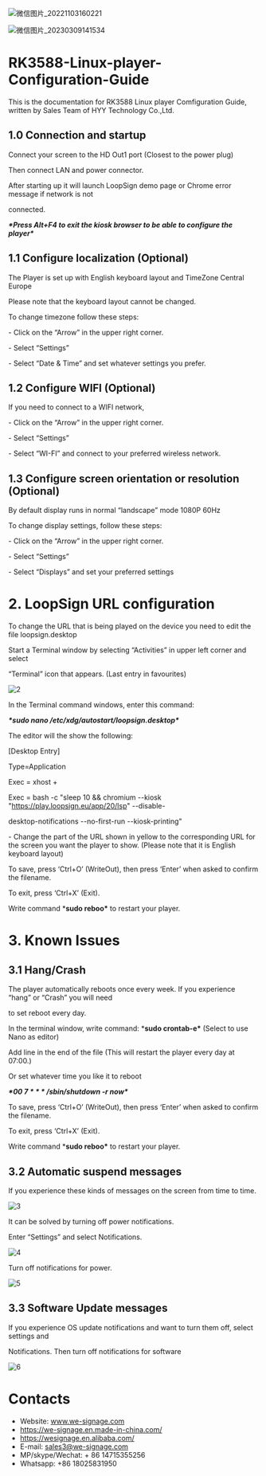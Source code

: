 
![微信图片_20221103160221](https://user-images.githubusercontent.com/126669652/223946340-58c03f79-96c5-4c99-8153-7fc4c833e58b.png)

![微信图片_20230309141534](https://user-images.githubusercontent.com/126669652/223946312-d22219d4-ced1-419a-aa24-c8bc23ecb2a6.png)

# RK3588-Linux-player-Configuration-Guide

This is the documentation for RK3588 Linux player Comfiguration Guide, written by Sales Team of HYY Technology Co.,Ltd.

## **1.0 Connection and startup**

Connect your screen to the HD Out1 port (Closest to the power plug) 

Then connect LAN and power connector. 

 

After starting up it will launch LoopSign demo page or Chrome error message if network is not 

connected.

***\*Press Alt+F4 to exit the kiosk browser to be able to configure the player\****

## **1.1 Configure localization (Optional)**

The Player is set up with English keyboard layout and TimeZone Central Europe 

Please note that the keyboard layout cannot be changed. 

 

To change timezone follow these steps:

\- Click on the “Arrow” in the upper right corner. 

\- Select “Settings”

\- Select “Date & Time” and set whatever settings you prefer.

## **1.2 Configure WIFI (Optional)**

If you need to connect to a WIFI network, 

 

\- Click on the “Arrow” in the upper right corner. 

\- Select “Settings”

\- Select “WI-FI” and connect to your preferred wireless network.

## **1.3** **Configure** **screen orientation or resolution (Optional)**

By default display runs in normal “landscape” mode 1080P 60Hz 

To change display settings, follow these steps:

 

\- Click on the “Arrow” in the upper right corner. 

\- Select “Settings”

\- Select “Displays” and set your preferred settings

 

# **2. LoopSign URL configuration**

To change the URL that is being played on the device you need to edit the file loopsign.desktop 

 

Start a Terminal window by selecting “Activities” in upper left corner and select 

“Terminal” icon that appears. (Last entry in favourites) 

![2](https://user-images.githubusercontent.com/126669652/223941655-bd1a5879-dc68-448f-b292-26f3bbc04fa9.png)

In the Terminal command windows, enter this command: 

***\*sudo nano /etc/xdg/autostart/loopsign.desktop\****

The editor will the show the following: 

[Desktop Entry]

Type=Application 

Exec = xhost +

Exec = bash -c "sleep 10 && chromium --kiosk "https://play.loopsign.eu/app/20/lsp" --disable- 

desktop-notifications --no-first-run --kiosk-printing"

 

\- Change the part of the URL shown in yellow to the corresponding URL for the screen you want the player to show. (Please note that it is English keyboard layout)

 

To save, press ‘Ctrl+O’ (WriteOut), then press ‘Enter’ when asked to confirm the filename. 

To exit, press ‘Ctrl+X’ (Exit). 

 

Write command ***sudo reboo\*** to restart your player.

 

 

# **3. Known Issues**

## **3.1 Hang/Crash**

The player automatically reboots once every week. If you experience “hang” or “Crash” you will need 

to set reboot every day.

 

In the terminal window, write command: ***sudo crontab-e\*** (Select to use Nano as editor) 

Add line in the end of the file (This will restart the player every day at 07:00.)

Or set whatever time you like it to reboot 

 

***\*00 7 \* \* \* /sbin/shutdown -r now\****

 

To save, press ‘Ctrl+O’ (WriteOut), then press ‘Enter’ when asked to confirm the filename. 

To exit, press ‘Ctrl+X’ (Exit). 

 

Write command ***sudo reboo\*** to restart your player.

 

## **3.2 Automatic suspend messages**

If you experience these kinds of messages on the screen from time to time.

 
![3](https://user-images.githubusercontent.com/126669652/223941798-2e2c5efd-b87d-40ec-887f-1aaa0ee03b53.png)


 

It can be solved by turning off power notifications. 

Enter “Settings” and select Notifications.

 

![4](https://user-images.githubusercontent.com/126669652/223941865-5deb9186-0df8-4409-a80d-69290a459c5c.png)

 

Turn off notifications for power.


![5](https://user-images.githubusercontent.com/126669652/223941912-3a7152a4-a8a1-4cbd-b4de-f6a0d3684741.png)

 

## **3.3 Software Update messages**

If you experience OS update notifications and want to turn them off, select settings and 

Notifications. Then turn off notifications for software

 

![6](https://user-images.githubusercontent.com/126669652/223941964-060c1ef9-d081-48ff-bf69-e5ac73e85b0e.png)

# Contacts
- Website: www.we-signage.com
- https://we-signage.en.made-in-china.com/
- https://wesignage.en.alibaba.com/
- E-mail: sales3@we-signage.com
- MP/skype/Wechat: + 86 14715355256
- Whatsapp: +86 18025831950
